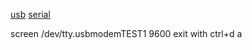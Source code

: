 [usb](https://github.com/rp-rs/rp-hal/blob/main/rp2040-hal/examples/uart.rs)
[serial](shrug)

screen /dev/tty.usbmodemTEST1 9600
exit with ctrl+d a